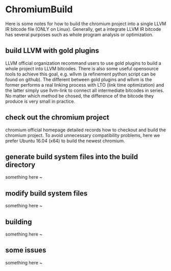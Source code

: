# ChromiumBuild

Here is some notes for how to build the chromium project into a single LLVM IR bitcode file (ONLY on Linux). Generally, get a integrate LLVM IR bitcode has several purposes such as whole program analysis or optimization.

build LLVM with gold plugins
--

LLVM official organization recommand users to use gold plugins to build a whole project into LLVM bitcodes. There is also some useful opensource tools to achieve this goal, e.g. wllvm (a refinement python script can be found on github). The different between gold plugins and wllvm is the former performs a real linking process with LTO (link time optimization) and the latter simply use llvm-link to connect all intermediate bitcodes in series. No matter which method be chosed, the difference of the bitcode they produce is very small in practice.

check out the chromium project
--

chromium official homepage detailed records how to checkout and build the chromium project. To avoid unnecessary compatibility problems, here we prefer Ubuntu 16.04 (x64) to build the newest chromium.

generate build system files into the build directory
--

something here ~

modify build system files
--

something here ~

building
--

something here ~

some issues
--

something here ~
